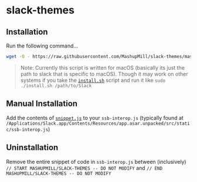 # slack-themes

## Installation

Run the following command...

```bash
wget -O - https://raw.githubusercontent.com/MashupMill/slack-themes/master/install.sh | sudo bash
```

> Note: Currently this script is written for macOS (basically its just the path to slack that is specific to macOS). Though it may work on other systems if you take the [`install.sh`](./install.sh) script and run it like `sudo ./install.sh /path/to/Slack`

## Manual Installation

Add the contents of [`snippet.js`](./snippet.js) to your `ssb-interop.js` (typically found at `/Applications/Slack.app/Contents/Resources/app.asar.unpacked/src/static/ssb-interop.js`)

## Uninstallation
Remove the entire snippet of code in `ssb-interop.js` between (inclusively) `// START MASHUPMILL/SLACK-THEMES -- DO NOT MODIFY` and `// END MASHUPMILL/SLACK-THEMES -- DO NOT MODIFY`
